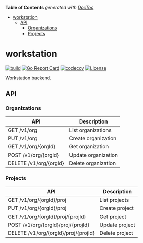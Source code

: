 <!-- START doctoc generated TOC please keep comment here to allow auto update -->
<!-- DON'T EDIT THIS SECTION, INSTEAD RE-RUN doctoc TO UPDATE -->
**Table of Contents**  *generated with [DocToc](https://github.com/thlorenz/doctoc)*

- [workstation](#workstation)
  - [API](#api)
    - [Organizations](#organizations)
    - [Projects](#projects)

<!-- END doctoc generated TOC please keep comment here to allow auto update -->

# workstation
[![build](https://github.com/pointgoal/workstation/actions/workflows/ci.yml/badge.svg?branch=main)](https://github.com/pointgoal/workstation/actions/workflows/ci.yml)
[![Go Report Card](https://goreportcard.com/badge/github.com/pointgoal/workstation)](https://goreportcard.com/report/github.com/pointgoal/workstation)
[![codecov](https://codecov.io/gh/pointgoal/workstation/branch/main/graph/badge.svg?token=4L3ZS1E16P)](https://codecov.io/gh/pointgoal/workstation)
[![License](https://img.shields.io/badge/License-Apache%202.0-blue.svg)](https://opensource.org/licenses/Apache-2.0)

Workstation backend.

## API
### Organizations
| API | Description |
| --- | --- |
| GET /v1/org | List organizations |
| PUT /v1/org | Create organization |
| GET /v1/org/{orgId} | Get organization |
| POST /v1/org/{orgId} | Update organization |
| DELETE /v1/org/{orgId} | Delete organization |

### Projects
| API | Description |
| --- | --- |
| GET /v1/org/{orgId}/proj | List projects |
| PUT /v1/org/{orgId}/proj | Create project |
| GET /v1/org/{orgId}/proj/{projId} | Get project |
| POST /v1/org/{orgId}/proj/{projId} | Update project |
| DELETE /v1/org/{orgId}/proj/{projId} | Delete project |
